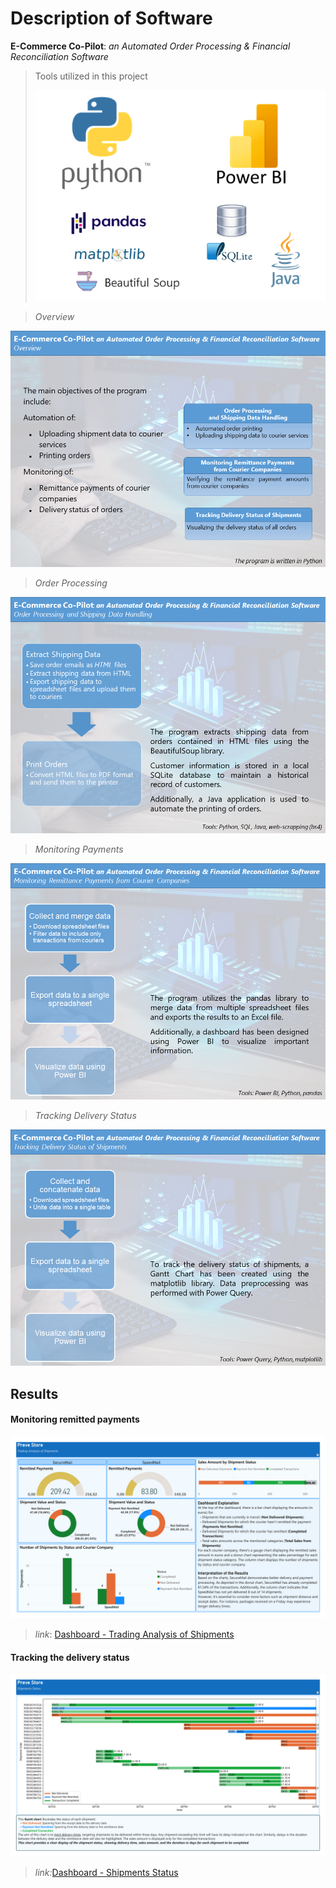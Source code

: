 # Description of Software

 **E-Commerce Co-Pilot**: *an Automated Order Processing & Financial Reconciliation Software*

> Tools utilized in this project
>
> <img src="./img/tools.PNG" alt="Overview"  />





> *Overview*

![Overview](./img/Slide1.PNG)



> *Order Processing*

![](./img/Slide2.PNG)



> *Monitoring Payments*

![](./img/Slide3.PNG)



> *Tracking Delivery Status*

![](./img/Slide4.PNG)



## Results

#### Monitoring remitted payments 

![](./Dashboard%20-%20Trading%20Analysis%20of%20Shipments.png)

> *link*: [Dashboard - Trading Analysis of Shipments](./Dashboard%20-%20Trading%20Analysis%20of%20Shipments.png)



#### Tracking the delivery status

![](./Dashboard%20-%20Shipments%20Status.png)

> *link:*[Dashboard - Shipments Status](./Dashboard%20-%20Shipments%20Status.png)

